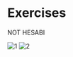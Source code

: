 # Exercises
NOT HESABI

![1](https://user-images.githubusercontent.com/59068120/120113287-6f2c1000-c182-11eb-9f99-8fa30a5720df.JPG)
![2](https://user-images.githubusercontent.com/59068120/120113290-6fc4a680-c182-11eb-971b-8f6cfd692439.JPG)
